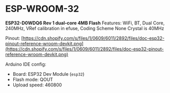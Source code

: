 # ESP-WROOM-32

**ESP32-D0WDQ6 Rev 1 dual-core 4MB Flash**
Features: WiFi, BT, Dual Core, 240MHz, VRef calibration in efuse, Coding Scheme None
Crystal is 40MHz

Pinout: [https://cdn.shopify.com/s/files/1/0609/6011/2892/files/doc-esp32-pinout-reference-wroom-devkit.png](https://cdn.shopify.com/s/files/1/0609/6011/2892/files/doc-esp32-pinout-reference-wroom-devkit.png)

Arduino IDE config:

- Board: ESP32 Dev Module (`esp32`)
- Flash mode: QOUT
- Upload speed: 460800
